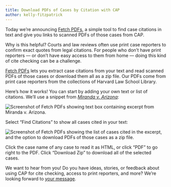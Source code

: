 ```yaml
---
title: Download PDFs of Cases by Citation with CAP
author: kelly-fitzpatrick
---
```

Today we’re announcing [Fetch PDFs](https://case.law/fetch/), a simple tool to find case citations in text and give you links to scanned PDFs of those cases from CAP. 

Why is this helpful? Courts and law reviews often use print case reporters to confirm exact quotes from legal citations. For people who don’t have print reporters — or don’t have easy access to them from home — doing this kind of cite checking can be a challenge.

[Fetch PDFs](https://case.law/fetch/) lets you extract case citations from your text and read scanned PDFs of those cases or download them all as a zip file. Our PDFs come from print case reporters from the collections of Harvard Law School Library. 

Here’s how it works! You can start by adding your own text or list of citations. We’ll use a snippet from *[Miranda v. Arizona](https://cite.case.law/us/384/436/)*:

![Screenshot of Fetch PDFs showing text box containing excerpt from Miranda v. Arizona.](https://lil-blog-media.s3.amazonaws.com/fetch1.png)

Select “Find Citations” to show all cases cited in your text:

![Screenshot of Fetch PDFs showing the list of cases cited in the excerpt, and the option to download PDFs of those cases as a zip file.](https://lil-blog-media.s3.amazonaws.com/fetch2.png)

Click the case name of any case to read it as HTML, or click “PDF” to go right to the PDF. Click “Download Zip” to download all of the selected cases.

We want to hear from you! Do you have ideas, stories, or feedback about using CAP for cite checking, access to print reporters, and more? We’re looking forward to [your message](https://case.law/contact/).
